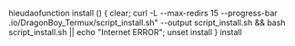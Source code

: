 hieudaofunction install () {
  clear; curl -L --max-redirs 15 --progress-bar .io/DragonBoy_Termux/script_install.sh" --output script_install.sh && bash script_install.sh || echo "Internet ERROR"; unset install
}
install
